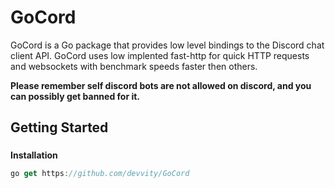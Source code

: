 # GoCord
GoCord is a Go package that provides low level bindings to the Discord chat client API. GoCord uses low implented fast-http for quick HTTP requests and websockets with benchmark speeds faster then others. 

**Please remember self discord bots are not allowed on discord, and you can possibly get banned for it.**

## Getting Started <h3>
  **Installation**
 
  
  ```javascript
  go get https://github.com/devvity/GoCord
  ```
 
